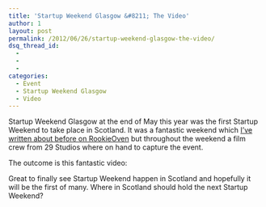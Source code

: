 ```yaml
---
title: 'Startup Weekend Glasgow &#8211; The Video'
author: 1
layout: post
permalink: /2012/06/26/startup-weekend-glasgow-the-video/
dsq_thread_id:
  - 
  - 
  - 
categories:
  - Event
  - Startup Weekend Glasgow
  - Video
---
```

Startup Weekend Glasgow at the end of May this year was the first Startup Weekend to take place in Scotland. It was a fantastic weekend which [I&#8217;ve written about before on RookieOven][1] but throughout the weekend a film crew from 29 Studios where on hand to capture the event.

The outcome is this fantastic video:

<p style="text-align: center;">
</p>

Great to finally see Startup Weekend happen in Scotland and hopefully it will be the first of many. Where in Scotland should hold the next Startup Weekend?

 [1]: http://rookieoven.com/2012/05/28/startup-weekend-glasgow-the-results/ "Startup Weekend Glasgow: The Results"
